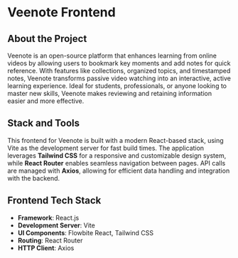 # Veenote Frontend

## About the Project

Veenote is an open-source platform that enhances learning from online videos by allowing users to bookmark key moments and add notes for
quick reference. With features like collections, organized topics, and timestamped notes, Veenote transforms passive video watching into an
interactive, active learning experience. Ideal for students, professionals, or anyone looking to master new skills, Veenote makes reviewing
and retaining information easier and more effective.

## Stack and Tools

This frontend for Veenote is built with a modern React-based stack, using Vite as the development server for fast build times. The
application leverages **Tailwind CSS** for a responsive and customizable design system, while **React Router** enables seamless navigation
between pages. API calls are managed with **Axios**, allowing for efficient data handling and integration with the backend.

## Frontend Tech Stack

- **Framework**: React.js
- **Development Server**: Vite
- **UI Components**: Flowbite React, Tailwind CSS
- **Routing**: React Router
- **HTTP Client**: Axios
  